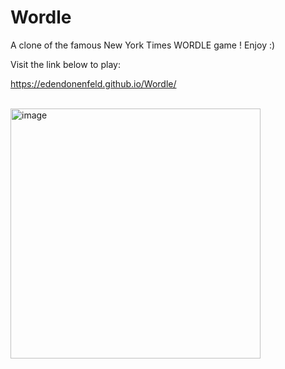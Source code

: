 # Wordle
A clone of the famous New York Times WORDLE game !
Enjoy :)

Visit the link below to play:

https://edendonenfeld.github.io/Wordle/

<br>
<img width="400" alt="image" src="https://github.com/user-attachments/assets/5fbce406-ceea-4d8c-9fb5-6eebc84c3700">
